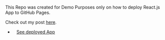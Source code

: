 This Repo was created for Demo Purposes only on how to deploy React.js App to GitHub Pages.

Check out my post [here](https://vshengeliya.medium.com/deploying-react-app-to-github-pages-16028f50bf66). 
 - &nbsp;&nbsp; [See deployed App](https://vshengeliya.github.io/new_repo/)
